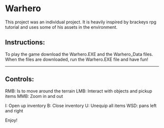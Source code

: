 # Warhero
This project was an individual project. It is heavily inspired by brackeys rpg tutorial and uses some of his assets in the environment.


Instructions:
----------------------------------------------------------------------------------

To play the game download the Warhero.EXE and the Warhero_Data files.
When the files are downloaded, run the Warhero.EXE file and have fun!

----------------------------------------------------------------------------------



Controls:
----------------------------------------------------------------------------------

RMB: Is to move around the terrain
LMB: Interact with objects and pickup items
MMB: Zoom in and out

I: Open up inventory
B: Close inventory
U: Unequip all items
WSD: pans left and right

Enjoy!
